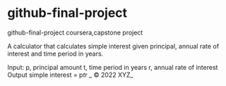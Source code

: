 # github-final-project
github-final-project coursera,capstone project

A calculator that calculates simple interest given principal, annual rate of interest and time period in years.

Input:
   p, principal amount
   t, time period in years
   r, annual rate of interest
Output
   simple interest = p*t*r
   _ © 2022 XYZ_
